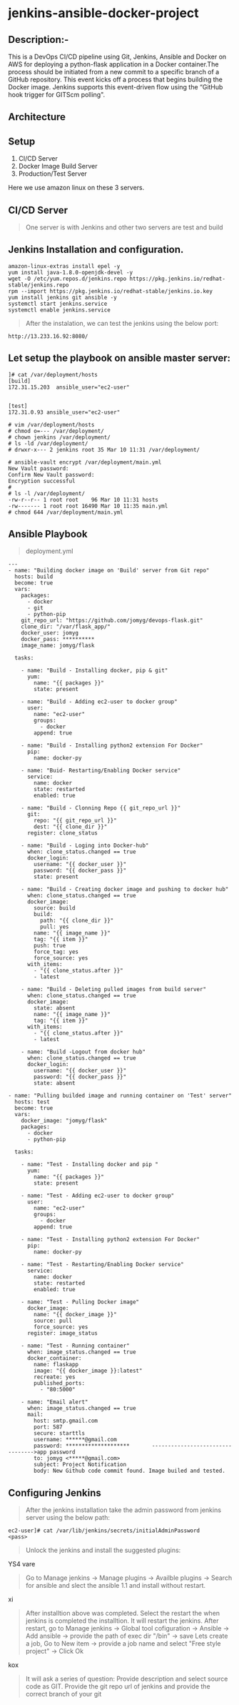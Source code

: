 # jenkins-ansible-docker-project

## Description:-

This is a DevOps CI/CD pipeline using Git, Jenkins, Ansible and Docker on AWS for deploying a python-flask application in a Docker container.The process should be initiated from a new commit to a specific branch of a GitHub repository. This event kicks off a process that begins building the Docker image. Jenkins supports this event-driven flow using the “GitHub hook trigger for GITScm polling".

## Architecture


## Setup
1. CI/CD Server
2. Docker Image Build Server
3. Production/Test Server

Here we use amazon linux on these 3 servers.

## CI/CD Server

> One server is with Jenkins and other two servers are test and build

## Jenkins Installation and configuration. 
```
amazon-linux-extras install epel -y
yum install java-1.8.0-openjdk-devel -y
wget -O /etc/yum.repos.d/jenkins.repo https://pkg.jenkins.io/redhat-stable/jenkins.repo
rpm --import https://pkg.jenkins.io/redhat-stable/jenkins.io.key
yum install jenkins git ansible -y
systemctl start jenkins.service
systemctl enable jenkins.service
```
> After the instalation, we can test the jenkins using the below port:
```
http://13.233.16.92:8080/
```

## Let setup the playbook on ansible master server:

```
]# cat /var/deployment/hosts
[build]
172.31.15.203  ansible_user="ec2-user"


[test]
172.31.0.93 ansible_user="ec2-user"
```
```
# vim /var/deployment/hosts
# chmod o=--- /var/deployment/
# chown jenkins /var/deployment/
# ls -ld /var/deployment/
# drwxr-x--- 2 jenkins root 35 Mar 10 11:31 /var/deployment/

# ansible-vault encrypt /var/deployment/main.yml
New Vault password:
Confirm New Vault password:
Encryption successful
#
# ls -l /var/deployment/
-rw-r--r-- 1 root root    96 Mar 10 11:31 hosts
-rw------- 1 root root 16490 Mar 10 11:35 main.yml
# chmod 644 /var/deployment/main.yml
```

## Ansible Playbook

> deployment.yml
```
---
- name: "Building docker image on 'Build' server from Git repo"
  hosts: build
  become: true
  vars:
    packages:
      - docker
      - git
      - python-pip
    git_repo_url: "https://github.com/jomyg/devops-flask.git"
    clone_dir: "/var/flask_app/"
    docker_user: jomyg
    docker_pass: **********
    image_name: jomyg/flask

  tasks:

    - name: "Build - Installing docker, pip & git"
      yum:
        name: "{{ packages }}"
        state: present

    - name: "Build - Adding ec2-user to docker group"
      user:
        name: "ec2-user"
        groups:
          - docker
        append: true

    - name: "Build - Installing python2 extension For Docker"
      pip:
        name: docker-py

    - name: "Buid- Restarting/Enabling Docker service"
      service:
        name: docker
        state: restarted
        enabled: true

    - name: "Build - Clonning Repo {{ git_repo_url }}"
      git:
        repo: "{{ git_repo_url }}"
        dest: "{{ clone_dir }}"
      register: clone_status

    - name: "Build - Loging into Docker-hub"
      when: clone_status.changed == true
      docker_login:
        username: "{{ docker_user }}"
        password: "{{ docker_pass }}"
        state: present
            
    - name: "Build - Creating docker image and pushing to docker hub"
      when: clone_status.changed == true
      docker_image:
        source: build
        build:
          path: "{{ clone_dir }}"
          pull: yes
        name: "{{ image_name }}"
        tag: "{{ item }}"
        push: true
        force_tag: yes
        force_source: yes
      with_items:
        - "{{ clone_status.after }}"
        - latest  

    - name: "Build - Deleting pulled images from build server"
      when: clone_status.changed == true
      docker_image:
        state: absent
        name: "{{ image_name }}"
        tag: "{{ item }}"
      with_items:
        - "{{ clone_status.after }}"
        - latest

    - name: "Build -Logout from docker hub"
      when: clone_status.changed == true
      docker_login:
        username: "{{ docker_user }}"
        password: "{{ docker_pass }}"
        state: absent

- name: "Pulling builded image and running container on 'Test' server"
  hosts: test
  become: true
  vars:
    docker_image: "jomyg/flask"
    packages:
      - docker
      - python-pip

  tasks:

    - name: "Test - Installing docker and pip "
      yum:
        name: "{{ packages }}"
        state: present

    - name: "Test - Adding ec2-user to docker group"
      user:
        name: "ec2-user"
        groups:
          - docker
        append: true

    - name: "Test - Installing python2 extension For Docker"
      pip:
        name: docker-py

    - name: "Test - Restarting/Enabling Docker service"
      service:
        name: docker
        state: restarted
        enabled: true
        
    - name: "Test - Pulling Docker image"
      docker_image:
        name: "{{ docker_image }}"
        source: pull
        force_source: yes
      register: image_status      
    
    - name: "Test - Running container"
      when: image_status.changed == true     
      docker_container:
        name: flaskapp
        image: "{{ docker_image }}:latest"
        recreate: yes
        published_ports:
          - "80:5000"

    - name: "Email alert"
      when: image_status.changed == true
      mail:
        host: smtp.gmail.com
        port: 587
        secure: starttls 
        username: ******@gmail.com
        password: ********************       --------------------------------->app password
        to: jomyg <*****@gmail.com>
        subject: Project Notification
        body: New Github code commit found. Image builed and tested.
```

## Configuring Jenkins
> After the jenkins installation take the admin password from jenkins server using the below path:
```
ec2-user]# cat /var/lib/jenkins/secrets/initialAdminPassword
<pass>
```
> Unlock the jenkins and install the suggested plugins:

YS4 vare

> Go to Manage jenkins -> Manage plugins -> Availble plugins -> Search for ansible and slect the ansible 1.1 and install without restart.

xi

> After installtion above was completed. Select the restart the when jenkins is completed the installtion. It will restart the jenkins.
> After restart, go to Manage jenkins -> Global tool cofiguration -> Ansible -> Add ansible -> provide the path of exec dir "/bin" -> save
> Lets create a job, Go to New item -> provide a job name and select "Free style project" -> Click Ok

kox

> It will ask a series of question: Provide description and select source code as GIT.
> Provide the git repo url of jenkins and provide the correct branch of your git
> 



















